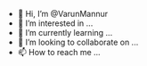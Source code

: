 - 👋 Hi, I’m @VarunMannur
- 👀 I’m interested in ...
- 🌱 I’m currently learning ...
- 💞️ I’m looking to collaborate on ...
- 📫 How to reach me ...

<!---
VarunMannur/VarunMannur is a ✨ special ✨ repository because its `README.md` (this file) appears on your GitHub profile.
You can click the Preview link to take a look at your changes.
--->
